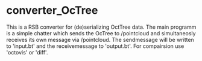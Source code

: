converter_OcTree
=================

This is a RSB converter for (de)serializing OctTree data.
The main programm is a simple chatter which sends the OcTree to /pointcloud and simultaneosly receives its own message via /pointcloud.
The sendmessage will be written to 'input.bt' and the receivemessage to 'output.bt'.
For compairsion use 'octovis' or 'diff'.
